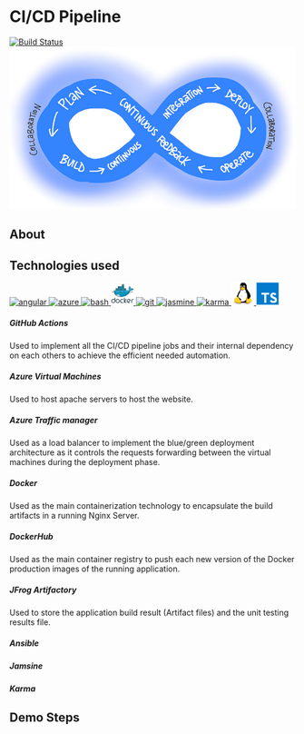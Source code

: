 # CI/CD Pipeline

[![Build Status](https://github.com/spring-petclinic/spring-petclinic-angular/actions/workflows/angular-ci.yml/badge.svg)](https://github.com/spring-petclinic/spring-petclinic-angular/actions/workflows/angular-ci.yml)
![CI/CD Pipeline](https://github.com/Aly-Sabie/CI-CD-Pipeline/blob/master/images/ci-cd.png?raw=true)

## About

## Technologies used
<p align="left"> <a href="https://angular.io" target="_blank" rel="noreferrer"> <img src="https://angular.io/assets/images/logos/angular/angular.svg" alt="angular" width="40" height="40"/> </a> <a href="https://azure.microsoft.com/en-in/" target="_blank" rel="noreferrer"> <img src="https://www.vectorlogo.zone/logos/microsoft_azure/microsoft_azure-icon.svg" alt="azure" width="40" height="40"/> </a> <a href="https://www.gnu.org/software/bash/" target="_blank" rel="noreferrer"> <img src="https://www.vectorlogo.zone/logos/gnu_bash/gnu_bash-icon.svg" alt="bash" width="40" height="40"/> </a> <a href="https://www.docker.com/" target="_blank" rel="noreferrer"> <img src="https://raw.githubusercontent.com/devicons/devicon/master/icons/docker/docker-original-wordmark.svg" alt="docker" width="40" height="40"/> </a> <a href="https://git-scm.com/" target="_blank" rel="noreferrer"> <img src="https://www.vectorlogo.zone/logos/git-scm/git-scm-icon.svg" alt="git" width="40" height="40"/> </a> <a href="https://jasmine.github.io/" target="_blank" rel="noreferrer"> <img src="https://www.vectorlogo.zone/logos/jasmine/jasmine-icon.svg" alt="jasmine" width="40" height="40"/> </a> <a href="https://karma-runner.github.io/latest/index.html" target="_blank" rel="noreferrer"> <img src="https://raw.githubusercontent.com/detain/svg-logos/780f25886640cef088af994181646db2f6b1a3f8/svg/karma.svg" alt="karma" width="40" height="40"/> </a> <a href="https://www.linux.org/" target="_blank" rel="noreferrer"> <img src="https://raw.githubusercontent.com/devicons/devicon/master/icons/linux/linux-original.svg" alt="linux" width="40" height="40"/> </a> <a href="https://www.typescriptlang.org/" target="_blank" rel="noreferrer"> <img src="https://raw.githubusercontent.com/devicons/devicon/master/icons/typescript/typescript-original.svg" alt="typescript" width="40" height="40"/> </a> </p>


##### GitHub Actions
Used to implement all the CI/CD pipeline jobs and their internal dependency on each others to achieve the efficient needed automation.
##### Azure Virtual Machines
Used to host apache servers to host the website.
##### Azure Traffic manager
Used as a load balancer to implement the blue/green deployment architecture as it controls the requests forwarding between the virtual machines during the deployment phase.
##### Docker
Used as the main containerization technology to encapsulate the build artifacts in a running Nginx Server.
##### DockerHub
Used as the main container registry to push each new version of the Docker production images of the running application.
##### JFrog Artifactory
Used to store the application build result (Artifact files) and the unit testing results file.
##### Ansible
##### Jamsine
##### Karma


## Demo Steps